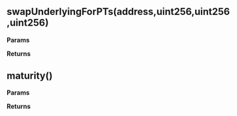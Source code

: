 # 



## swapUnderlyingForPTs(address,uint256,uint256,uint256)




**Params**

**Returns**

## maturity()




**Params**

**Returns**



